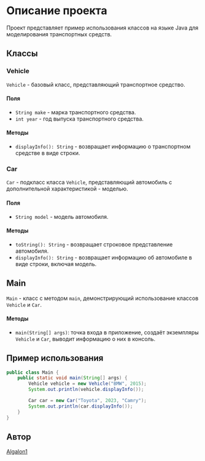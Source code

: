 # Описание проекта

Проект представляет пример использования классов на языке Java для моделирования транспортных средств.

## Классы

### Vehicle

`Vehicle` - базовый класс, представляющий транспортное средство.

#### Поля

- `String make` - марка транспортного средства.
- `int year` - год выпуска транспортного средства.

#### Методы

- `displayInfo(): String` - возвращает информацию о транспортном средстве в виде строки.

### Car

`Car` - подкласс класса `Vehicle`, представляющий автомобиль с дополнительной характеристикой - моделью.

#### Поля

- `String model` - модель автомобиля.

#### Методы

- `toString(): String` - возвращает строковое представление автомобиля.
- `displayInfo(): String` - возвращает информацию об автомобиле в виде строки, включая модель.

## Main

`Main` - класс с методом `main`, демонстрирующий использование классов `Vehicle` и `Car`.

#### Методы

- `main(String[] args)`: точка входа в приложение, создаёт экземпляры `Vehicle` и `Car`, выводит информацию о них в консоль.

## Пример использования

```java
public class Main {
    public static void main(String[] args) {
        Vehicle vehicle = new Vehicle("BMW", 2015);
        System.out.println(vehicle.displayInfo());

        Car car = new Car("Toyota", 2023, "Camry");
        System.out.println(car.displayInfo());
    }
}
```

## Автор

[Algalon1](https://github.com/Algalon1)